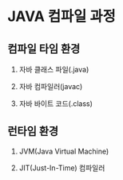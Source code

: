 # JAVA 컴파일 과정

## 컴파일 타임 환경

1. 자바 클래스 파일(.java)

2. 자바 컴파일러(javac)

3. 자바 바이트 코드(.class)

## 런타임 환경

1. JVM(Java Virtual Machine)

2. JIT(Just-In-Time) 컴파일러

